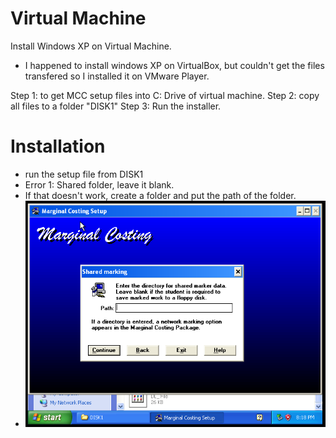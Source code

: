 <!-- TITLE: Vm Mcc -->
<!-- SUBTITLE: How to install MCC app on VM -->

# Virtual Machine
Install Windows XP on Virtual Machine.

* I happened to install windows XP on VirtualBox, but couldn't get the files transfered so I installed it on VMware Player.

Step 1: to get MCC setup files into C: Drive of virtual machine.
Step 2: copy all files to a folder "DISK1"
Step 3: Run the installer.

# Installation
* run the setup file from DISK1
* Error 1: Shared folder, leave it blank.
* If that doesn't work, create a folder and put the path of the folder.
* ![Sharedmcc](/uploads/sharedmcc.png "Sharedmcc")

